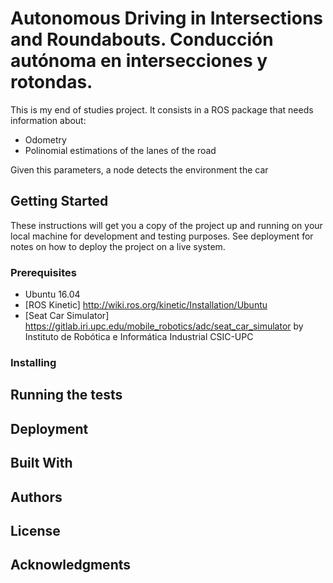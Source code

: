 # Autonomous Driving in Intersections and Roundabouts. Conducción autónoma en intersecciones y rotondas.

This is my end of studies project. It consists in a ROS package that needs information about:

- Odometry
- Polinomial estimations of the lanes of the road

Given this parameters, a node detects the environment the car

## Getting Started

These instructions will get you a copy of the project up and running on your local machine for development and testing purposes. See deployment for notes on how to deploy the project on a live system.

### Prerequisites
- Ubuntu 16.04
- [ROS Kinetic] http://wiki.ros.org/kinetic/Installation/Ubuntu
- [Seat Car Simulator] https://gitlab.iri.upc.edu/mobile_robotics/adc/seat_car_simulator by Instituto de Robótica e Informática Industrial CSIC-UPC

### Installing

## Running the tests

## Deployment

## Built With

## Authors

## License

## Acknowledgments
